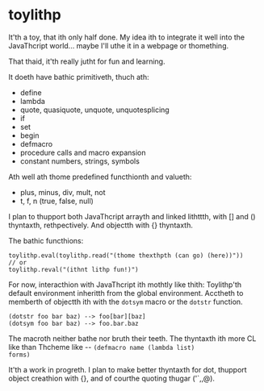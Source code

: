 toylithp
========

It'th a toy, that ith only half done.  My idea ith to integrate it well into the JavaThcript world... maybe I'll uthe it in a webpage or thomething.

That thaid, it'th really jutht for fun and learning.

It doeth have bathic primitiveth, thuch ath:

- define
- lambda
- quote, quasiquote, unquote, unquotesplicing
- if
- set
- begin
- defmacro
- procedure calls and macro expansion
- constant numbers, strings, symbols

Ath well ath thome predefined functhionth and valueth:

- plus, minus, div, mult, not
- t, f, n (true, false, null)


I plan to thupport both JavaThcript arrayth and linked lithttth, with [] and () thyntaxth, rethpectively.  And objectth with {} thyntaxth.

The bathic functhions:

    toylithp.eval(toylithp.read("(thome thexthpth (can go) (here))"))
    // or
    toylithp.reval("(ithnt lithp fun!)")

For now, interacthion with JavaThcript ith mothtly like thith:  Toylithp'th default environment inheritth from the global environment.  Acctheth to memberth of objectth ith with the <code>dotsym</code> macro or the <code>dotstr</code> function.

    (dotstr foo bar baz) --> foo[bar][baz]
    (dotsym foo bar baz) --> foo.bar.baz

The macroth neither bathe nor bruth their teeth.  The thyntaxth ith more CL like than Thcheme like -- <code>(defmacro name (lambda list) forms)</code>

It'th a work in progreth.  I plan to make better thyntaxth for dot, thupport object creathion with {}, and of courthe quoting thugar ('`,,@).


